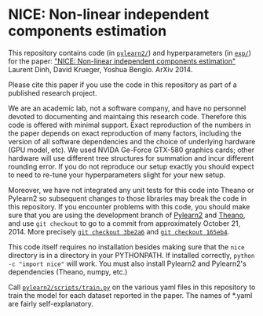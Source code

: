 NICE: Non-linear independent components estimation
==================================================

This repository contains code (in [`pylearn2/`](https://github.com/laurent-dinh/nice/blob/master/pylearn2/)) and hyperparameters (in [`exp/`](https://github.com/laurent-dinh/nice/blob/master/exp/)) for the paper:
["NICE: Non-linear independent components estimation"](http://arxiv.org/abs/1410.8516) Laurent Dinh, David Krueger, Yoshua Bengio. ArXiv 2014.

Please cite this paper if you use the code in this repository as part of
a published research project.

We are an academic lab, not a software company, and have no personnel
devoted to documenting and maintaing this research code.
Therefore this code is offered with minimal support.
Exact reproduction of the numbers in the paper depends on exact
reproduction of many factors,
including the version of all software dependencies and the choice of
underlying hardware (GPU model, etc). We used NVIDA Ge-Force GTX-580
graphics cards; other hardware will use different tree structures for
summation and incur different rounding error. If you do not reproduce our
setup exactly you should expect to need to re-tune your hyperparameters
slight for your new setup.

Moreover, we have not integrated any unit tests for this code into Theano
or Pylearn2 so subsequent changes to those libraries may break the code
in this repository. If you encounter problems with this code, you should
make sure that you are using the development branch of [Pylearn2](https://github.com/lisa-lab/pylearn2/) and
[Theano](https://github.com/Theano/Theano/),
and use `git checkout` to go to a commit from approximately October 21, 2014. More precisely [`git checkout 3be2a6`](https://github.com/lisa-lab/pylearn2/commit/3be2a6d5ff81273c12023208166b630300eff338) and [`git checkout 165eb4`](https://github.com/Theano/Theano/commit/165eb4e66ab1f5320b2fe67c630a7e76ae5e6526).

This code itself requires no installation besides making sure that the
`nice` directory is in a directory in your PYTHONPATH. If
installed correctly, `python -c "import nice"` will work. You
must also install Pylearn2 and Pylearn2's dependencies (Theano, numpy,
etc.)

Call [`pylearn2/scripts/train.py`](https://github.com/lisa-lab/pylearn2/blob/master/pylearn2/scripts/train.py)
on the various yaml files in this repository
to train the model for each dataset reported in the paper. The names of
*.yaml are fairly self-explanatory.